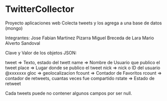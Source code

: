 # TwitterCollector
Proyecto aplicaciones web
Colecta tweets y los agrega a una base de datos (mongo)

Integrantes:
Jose Fabian Martinez Pizarra
Miguel Breceda de Lara
Mario Alverto Sandoval

Clave y Valor de los objetos JSON:

  tweet   =>  Texto, estado del twett
  name    =>  Nombre de Usuario que publico el tweet
  place   =>  Lugar donde se publico el tweet
  nick    =>  nick o ID del usuario @xxxxxxx
  gloc    =>  geolocalizacion
  fcount  =>  Contador de Favoritos
  rcount  =>  contador de retweets, cuantas veces fue compartido
  rstate  =>  Estado de retweet

Cada tweets puede no contener algunos campos por ser null.



